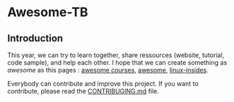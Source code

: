 # Awesome-TB

Introduction
------------

This year, we can try to learn together, share ressources (website, tutorial, 
code sample), and help each other. I hope that we can create something as *awesome*
as this pages : [awesome courses](https://github.com/prakhar1989/awesome-courses), 
[awesome](https://github.com/sindresorhus/awesome), [linux-insides](https://github.com/0xAX/linux-insides).  

Everybody can contribute and improve this project. If you want to contribute, please
read the [CONTRIBUGING.md](https://github.com/Nairolf21/awesome-TB/blob/master/CONTRIBUTING.md) file. 
